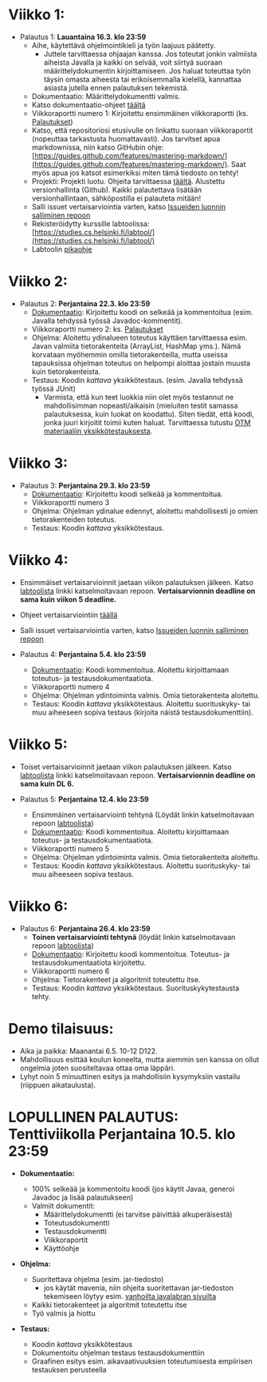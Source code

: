 # Viikko 1:

* Palautus 1: **Lauantaina 16.3. klo 23:59**
    * Aihe, käytettävä ohjelmointikieli ja työn laajuus päätetty.
        * Juttele tarvittaessa ohjaajan kanssa. Jos toteutat jonkin valmiista aiheista Javalla ja kaikki on selvää, voit siirtyä suoraan määrittelydokumentin kirjoittamiseen. Jos haluat toteuttaa työn täysin omasta aiheesta tai erikoisemmalla kielellä, kannattaa asiasta jutella ennen palautuksen tekemistä.
    * Dokumentaatio: Määrittelydokumentti valmis.
    * Katso dokumentaatio-ohjeet [täältä](/sivut/dokumentaatio.md)
    * Viikkoraportti numero 1: Kirjoitettu ensimmäinen viikkoraportti (ks. [Palautukset](/sivut/palautukset.md))
	* Katso, että repositoriosi etusivulle on linkattu suoraan viikkoraportit (nopeuttaa tarkastusta huomattavasti). Jos tarvitset apua markdownissa, niin katso GitHubin ohje: [https://guides.github.com/features/mastering-markdown/](https://guides.github.com/features/mastering-markdown/). Saat myös apua jos katsot esimerkiksi miten tämä tiedosto on tehty!
    * Projekti: Projekti luotu. Ohjeita tarvittaessa [täältä](/sivut/maven-gradle.md). Alustettu versionhallinta (Github). Kaikki palautettava lisätään versionhallintaan, sähköpostilla ei palauteta mitään!
    * Salli issuet vertaisarviointia varten, katso [Issueiden luonnin salliminen repoon](/sivut/issuet.md)
    * Rekisteröidytty kurssille labtoolissa: [https://studies.cs.helsinki.fi/labtool/](https://studies.cs.helsinki.fi/labtool/)
    * Labtoolin [pikaohje](/sivut/labtool.md)

# Viikko 2:

* Palautus 2: **Perjantaina 22.3. klo 23:59**
    * [Dokumentaatio](/sivut/dokumentaatio.md): Kirjoitettu koodi on selkeää ja kommentoitua (esim. Javalla tehdyssä työssä Javadoc-kommentit).
    * Viikkoraportti numero 2: ks. [Palautukset](/sivut/palautukset.md)
    * Ohjelma: Aloitettu ydinalueen toteutus käyttäen tarvittaessa esim. Javan valmiita tietorakenteita (ArrayList, HashMap yms.). Nämä korvataan myöhemmin omilla tietorakenteilla, mutta useissa tapauksissa ohjelman toteutus on helpompi aloittaa jostain muusta kuin tietorakenteista.
    * Testaus: Koodin *kattava* yksikkötestaus. (esim. Javalla tehdyssä työssä JUnit)
		* Varmista, että kun teet luokkia niin olet myös testannut ne mahdollisimman nopeasti/aikaisin (mieluiten testit samassa palautuksessa, kuin luokat on koodattu). Siten tiedät, että koodi, jonka juuri kirjoitit toimii kuten haluat. Tarvittaessa tutustu [OTM materiaaliin yksikkötestauksesta](https://github.com/mluukkai/ohjelmistotekniikka-kevat2019/blob/master/web/junit.md).

# Viikko 3:

* Palautus 3: **Perjantaina 29.3. klo 23:59**
    * [Dokumentaatio](/sivut/dokumentaatio.md): Kirjoitettu koodi selkeää ja kommentoitua.
    * Viikkoraportti numero 3
    * Ohjelma: Ohjelman ydinalue edennyt, aloitettu mahdollisesti jo omien tietorakenteiden toteutus.
    * Testaus: Koodin *kattava* yksikkötestaus.

# Viikko 4:

* Ensimmäiset vertaisarvioinnit jaetaan viikon palautuksen jälkeen. Katso [labtoolista](https://studies.cs.helsinki.fi/labtool/) linkki katselmoitavaan repoon. **Vertaisarvionnin deadline on sama kuin viikon 5 deadline.**
* Ohjeet vertaisarviointiin [täällä](/sivut/vertaisarvioinnit.md)
* Salli issuet vertaisarviointia varten, katso [Issueiden luonnin salliminen repoon](/sivut/issuet.md)

* Palautus 4: **Perjantaina 5.4. klo 23:59**
    * [Dokumentaatio](/sivut/dokumentaatio.md): Koodi kommentoitua. Aloitettu kirjoittamaan toteutus- ja testausdokumentaatiota.
    * Viikkoraportti numero 4
    * Ohjelma: Ohjelman ydintoiminta valmis. Omia tietorakenteita aloitettu.
    * Testaus: Koodin *kattava* yksikkötestaus. Aloitettu suorituskyky- tai muu aiheeseen sopiva testaus (kirjoita näistä testausdokumenttiin).

# Viikko 5:

* Toiset vertaisarvioinnit jaetaan viikon palautuksen jälkeen. Katso [labtoolista](https://studies.cs.helsinki.fi/labtool/) linkki katselmoitavaan repoon. **Vertaisarvionnin deadline on sama kuin DL 6.**

* Palautus 5: **Perjantaina 12.4. klo 23:59**
   * Ensimmäinen vertaisarviointi tehtynä (Löydät linkin katselmoitavaan repoon [labtoolista](https://studies.cs.helsinki.fi/labtool/))
   * [Dokumentaatio](/sivut/dokumentaatio.md): Koodi kommentoitua. Aloitettu kirjoittamaan toteutus- ja testausdokumentaatiota.
   * Viikkoraportti numero 5
   * Ohjelma: Ohjelman ydintoiminta valmis. Omia tietorakenteita aloitettu.
   * Testaus: Koodin *kattava* yksikkötestaus. Aloitettu suorituskyky- tai muu aiheeseen sopiva testaus.

# Viikko 6:

* Palautus 6: **Perjantaina 26.4. klo 23:59**
   * **Toinen vertaisarviointi tehtynä** (löydät linkin katselmoitavaan repoon [labtoolista](https://studies.cs.helsinki.fi/labtool/))
   * [Dokumentaatio](/sivut/dokumentaatio.md): Kirjoitettu koodi kommentoitua. Toteutus- ja testausdokumentaatiota kirjoitettu.
   * Viikkoraportti numero 6
   * Ohjelma: Tietorakenteet ja algoritmit toteutettu itse.
   * Testaus: Koodin *kattava* yksikkötestaus. Suorituskykytestausta tehty.

# Demo tilaisuus:

<!-- * Tarkka aika ja paikka varmistuu kurssin kuluessa. -->
* Aika ja paikka: Maanantai 6.5. 10-12 D122.
* Mahdollisuus esittää koulun koneelta, mutta aiemmin sen kanssa on ollut ongelmia joten suositeltavaa ottaa oma läppäri.
* Lyhyt noin 5 minuuttinen esitys ja mahdollisiin kysymyksiin vastailu (riippuen aikataulusta).


# LOPULLINEN PALAUTUS: Tenttiviikolla Perjantaina 10.5. klo 23:59
* **Dokumentaatio:**
    * 100% selkeää ja kommentoitu koodi (jos käytit Javaa, generoi Javadoc ja lisää palautukseen)
    * Valmiit dokumentit:
         * Määrittelydokumentti (ei tarvitse päivittää alkuperäisestä)
         * Toteutusdokumentti
         * Testausdokumentti
         * Viikkoraportit
         * Käyttöohje

* **Ohjelma:**
    * Suoritettava ohjelma (esim. jar-tiedosto)
        * jos käytät mavenia, niin ohjeita suoritettavan jar-tiedoston tekemiseen löytyy esim. [vanhoilta javalabran sivuilta](https://github.com/javaLabra/Javalabra2017-6/blob/master/ohjeet/Deadline-6.md)
    * Kaikki tietorakenteet ja algoritmit toteutettu itse
    * Työ valmis ja hiottu

* **Testaus:**
    * Koodin *kattava* yksikkötestaus
    * Dokumentoitu ohjelman testaus testausdokumenttiin
    * Graafinen esitys esim. aikavaativuuksien toteutumisesta empiirisen testauksen perusteella
